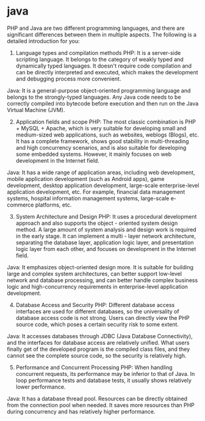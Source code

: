 # java
PHP and Java are two different programming languages, and there are significant differences between them in multiple aspects. The following is a detailed introduction for you:

1. Language types and compilation methods
PHP: It is a server-side scripting language. It belongs to the category of weakly typed and dynamically typed languages. It doesn't require code compilation and can be directly interpreted and executed, which makes the development and debugging process more convenient.

Java: It is a general-purpose object-oriented programming language and belongs to the strongly-typed languages. Any Java code needs to be correctly compiled into bytecode before execution and then run on the Java Virtual Machine (JVM).

2. Application fields and scope
PHP: The most classic combination is PHP + MySQL + Apache, which is very suitable for developing small and medium-sized web applications, such as websites, weblogs (Blogs), etc. It has a complete framework, shows good stability in multi-threading and high concurrency scenarios, and is also suitable for developing some embedded systems. However, it mainly focuses on web development in the Internet field.

Java: It has a wide range of application areas, including web development, mobile application development (such as Android apps), game development, desktop application development, large-scale enterprise-level application development, etc. For example, financial data management systems, hospital information management systems, large-scale e-commerce platforms, etc.

3. System Architecture and Design
PHP: It uses a procedural development approach and also supports the object - oriented system design method. A large amount of system analysis and design work is required in the early stage. It can implement a multi - layer network architecture, separating the database layer, application logic layer, and presentation logic layer from each other, and focuses on development in the Internet field.

Java: It emphasizes object-oriented design more. It is suitable for building large and complex system architectures, can better support low-level network and database processing, and can better handle complex business logic and high-concurrency requirements in enterprise-level application development.

4. Database Access and Security
PHP: Different database access interfaces are used for different databases, so the universality of database access code is not strong. Users can directly view the PHP source code, which poses a certain security risk to some extent.

Java: It accesses databases through JDBC (Java Database Connectivity), and the interfaces for database access are relatively unified. What users finally get of the developed program is the compiled class files, and they cannot see the complete source code, so the security is relatively high.

5. Performance and Concurrent Processing
PHP: When handling concurrent requests, its performance may be inferior to that of Java. In loop performance tests and database tests, it usually shows relatively lower performance.

Java: It has a database thread pool. Resources can be directly obtained from the connection pool when needed. It saves more resources than PHP during concurrency and has relatively higher performance.
